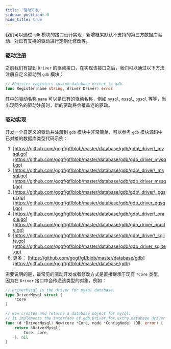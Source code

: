 ```yaml
---
title: '驱动开发'
sidebar_position: 0
hide_title: true
---
```


我们可以通过 `gdb` 模块的接口设计实现：新增框架默认不支持的第三方数据库驱动、对已有支持的驱动进行定制化修改等。

### 驱动注册

之前我们有提到 `Driver` 的驱动接口，在实现该接口之后，我们可以通过以下方法注册自定义驱动到 `gdb` 模块：

```go
// Register registers custom database driver to gdb.
func Register(name string, driver Driver) error

```

其中的驱动名称 `name` 可以是已有的驱动名称，例如 `mysql`, `mssql`, `pgsql` 等等，当出现同名的驱动注册时，新的驱动将会覆盖老的驱动。

### 驱动实现

开发一个自定义的驱动并注册到 `gdb` 模块中非常简单，可以参考 `gdb` 模块源码中已对接的数据库类型代码示例：

1. [https://github.com/gogf/gf/blob/master/database/gdb/gdb\_driver\_mysql.go](https://github.com/gogf/gf/blob/master/database/gdb/gdb_driver_mysql.go)
2. [https://github.com/gogf/gf/blob/master/database/gdb/gdb\_driver\_mssql.go](https://github.com/gogf/gf/blob/master/database/gdb/gdb_driver_mssql.go)
3. [https://github.com/gogf/gf/blob/master/database/gdb/gdb\_driver\_pgsql.go](https://github.com/gogf/gf/blob/master/database/gdb/gdb_driver_pgsql.go)
4. [https://github.com/gogf/gf/blob/master/database/gdb/gdb\_driver\_oracle.go](https://github.com/gogf/gf/blob/master/database/gdb/gdb_driver_oracle.go)
5. [https://github.com/gogf/gf/blob/master/database/gdb/gdb\_driver\_sqlite.go](https://github.com/gogf/gf/blob/master/database/gdb/gdb_driver_sqlite.go)
6. 更多： [https://github.com/gogf/gf/blob/master/database/gdb](https://github.com/gogf/gf/blob/master/database/gdb)

需要说明的是，最常见的驱动开发或者修改方式是直接继承于现有 `*Core` 类型，因为在 `Driver` 接口中会传递该类型的对象，例如：

```go
// DriverMysql is the driver for mysql database.
type DriverMysql struct {
	*Core
}

// New creates and returns a database object for mysql.
// It implements the interface of gdb.Driver for extra database driver installation.
func (d *DriverMysql) New(core *Core, node *ConfigNode) (DB, error) {
	return &DriverMysql{
		Core: core,
	}, nil
}

```